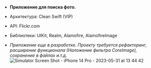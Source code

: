 * **Приложение для поиска фото.**
* Архитектура: Clean Swift (VIP)
* API: Flickr.com
* Библиотеки: UIKit, Realm, Alamofire, AlamofireImage

* *Приложение еще в разработке. Проекту требуется рефакторинг, расширение функционала (Наложение фильтра CoreImage), сохранение в файлах и.т.д.*
![Simulator Screen Shot - iPhone 14 Pro - 2023-05-31 at 13 44 42](https://github.com/Satin91/Flickr/assets/65672952/9338ab40-7a1c-44c7-b009-d9da048cb734)

